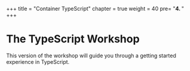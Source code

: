 +++
title = "Container TypeScript"
chapter = true
weight = 40
pre= "<b>4. </b>"
+++

# The TypeScript Workshop

This version of the workshop will guide you through a getting started experience in TypeScript.

